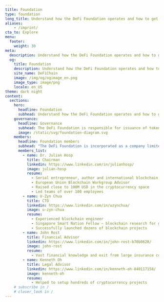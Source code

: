 ```yaml
---
title: Foundation
type: foundation
long_title: Understand how the DeFi Foundation operates and how to get involved.
aliases:
    - /imprint/
cta_to: Explore
menu:
  footer:
    weight: 30
meta:
  description: Understand how the DeFi Foundation operates and how to get involved.
  og:
    title: Foundation
    description: Understand how the DeFi Foundation operates and how to get involved.
    site_name: DeFiChain
    image: /img/og/ogimage_en.png
    image_type: image/png
    locale: en_US
theme: dark night
content:
  sections:
    hero:
      headline: Foundation
      subhead: Understand how the DeFi Foundation operates and how to get involved.
    governance:
      headline: Governance
      subhead: The DeFi Foundation is responsible for issuance of tokens to users and groups to speed up adoption. The Foundation is tasked with boosting the ecosystem, bringing in ecosystem partners, directing the development of the tools for ecosystem partners, and other activities to increase the number of ecosystem partners.
      image: /static/svg/foundation-diagram.svg
    members:
      headline: Foundation members
      subhead: "The DeFi Foundation is incorporated as a company limited by guarantee. The founding members of the foundation are:"
      members_list:
        - name: Dr. Julian Hosp
          title: Chairman
          linkedin: https://www.linkedin.com/in/julianhosp/
          image: julian-hosp
          resume:
            - Serial entrepreneur, author and international blockchain expert
            - European Union Blockchain Workgroup Advisor
            - Raised close to 100M USD in the cryptocurrency space
            - Led teams of over 100 employees
        - name: U-Zyn Chua
          title: CTO
          linkedin: https://www.linkedin.com/in/uzynchua/
          image: u-zyn-chua
          resume:
            - Experienced blockchain engineer
            - Singapore Smart Nation Fellow – blockchain research for government
            - Successfully launched dozens of blockchain projects
        - name: John Rost
          title: Financial Advisor
          linkedin: https://www.linkedin.com/in/john-rost-b70b0628/
          image: john-rost
          resume:
            - Vast financial knowledge and exit from large insurance company in the US
        - name: Kenneth Oh
          title: Legal Advisor
          linkedin: https://www.linkedin.com/in/kenneth-oh-840117158/
          image: kenneth-oh
          resume:
            - Helped to setup hundreds of cryptocurrency projects
    # subscribe in /
    # closer_look in /
---
```

